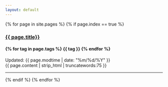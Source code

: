 ```yaml
---
layout: default
---
```

<!-- Articles -->
{% for page in site.pages %}
{% if page.index == true %}
<div class="row">
<h3><a href="{{ page.url }}">{{ page.title}}</a></h3>
<h4>
{% for tag in page.tags %}
  <span class="label label-info">{{ tag }}</span>
{% endfor %}
</h4>
<div>Updated: <span class="glyphicon glyphicon-time"></span>{{ page.modtime | date: "%m/%d/%Y" }}</div>
<div>{{ page.content | strip_html | truncatewords:75 }}</div>
<hr/>
</div>
{% endif %}
{% endfor %}
